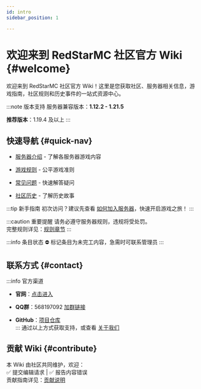 ```yaml
---
id: intro
sidebar_position: 1

---
```


# 欢迎来到 RedStarMC 社区官方 Wiki {#welcome}

欢迎来到 RedStarMC 社区官方 Wiki！这里是您获取社区、服务器相关信息，游戏指南，社区规则和历史事件的一站式资源中心。

:::note 版本支持
服务器兼容版本：**1.12.2 - 1.21.5**  

**推荐版本**：1.19.4 及以上
:::

## 快速导航 {#quick-nav}

- [服务器介绍](server-introduce/server-introduce.md) - 了解各服务器游戏内容

- [游戏规则](rules/rules.md) - 公平游戏准则  

- [常见问题](FAQ/FAQ.md) - 快速解答疑问  

- [社区历史](history/history.md) - 了解历史故事

:::tip 新手指南
初次访问？建议先查看 [如何加入服务器](how-to-join-server.md)，快速开启游戏之旅！
:::

:::caution 重要提醒
请务必遵守服务器规则，违规将受处罚。  
完整规则详见：[规则章节](rules/rules.md)
:::

:::info 条目状态
⛔ 标记条目为未完工内容，急需时可联系管理员
:::

## 联系方式 {#contact}
:::info 官方渠道

- **官网**：[点击进入](https://www.redstarmc.top/)  

- **QQ群**：568197092 [加群链接](https://qm.qq.com/q/Xu2Ac6roMW)  

- **GitHub**：[项目仓库](https://github.com/RedStarMC)  
:::
通过以上方式获取支持，或查看 [关于我们](/about)

## 贡献 Wiki {#contribute}
本 Wiki 由社区共同维护，欢迎：  
✅ 提交编辑请求 | ✅ 报告内容错误  
贡献指南详见：[贡献说明](contribute/contribute.md)